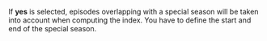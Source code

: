 If __yes__ is selected, episodes overlapping with a special season will be taken into account when computing the index. You have to define the start and end of the special season.  

